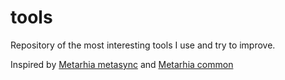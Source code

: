 # tools
Repository of the most interesting tools I use and try to improve.

Inspired by [Metarhia metasync](https://github.com/metarhia/metasync) and [Metarhia common](https://github.com/metarhia/common)

